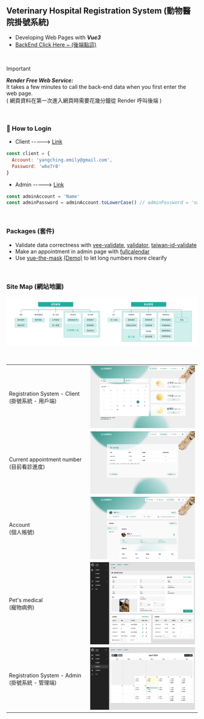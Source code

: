 ## Veterinary Hospital Registration System (動物醫院掛號系統)
- Developing Web Pages with ***Vue3***
- [BackEnd Click Here ~ (後端點這)](https://github.com/sleepyhazzzel/vet-back)

<br>

> [!IMPORTANT]
> ***Render Free Web Service:*** <br>
> It takes a few minutes to call the back-end data when you first enter the web page.<br>
> ( 網頁資料在第一次進入網頁時需要花幾分鐘從 Render 呼叫後端 )

<br>

### 🤔 How to Login
- Client -----> [Link](https://sleepyhazzzel.github.io/vet-front/#/setup)
``` javascript
const client = {
  Account: 'yangching.emily@gmail.com',
  Password: 'w6e7r8'
}
```
- Admin -----> [Link](https://sleepyhazzzel.github.io/vet-front/#/admin)
```javascript
const adminAccount = 'Name'
const adminPassword = adminAccount.toLowerCase() // adminPassword = 'name'
```

<br>

### Packages (套件)
- Validate data correctness with [vee-validate](https://github.com/logaretm/vee-validate), [validator](https://github.com/validatorjs/validator.js), [taiwan-id-validate](https://github.com/enylin/taiwan-id-validator)
- Make an appointment in admin page with [fullcalendar](https://github.com/fullcalendar/fullcalendar)
- Use [vue-the-mask](https://github.com/vuejs-tips/vue-the-mask) [(Demo)](https://vuejs-tips.github.io/vue-the-mask/) to let long numbers more clearify

<br>

### Site Map (網站地圖)
![](https://github.com/sleepyhazzzel/vet-front/blob/main/src/assets/Sitemap.png)

<br>

<table>
  <tr>
    <td width="200px">Registration System - Client <br>(掛號系統 - 用戶端)</td>
    <td><img src="https://github.com/sleepyhazzzel/vet-front/blob/main/src/assets/registration-client.png"></td>
  </tr>
  <tr>
    <td>Current appointment number <br>(目前看診進度)</td>
    <td><img src="https://github.com/sleepyhazzzel/vet-front/blob/main/src/assets/current-status.png"></td>
  </tr>
  <tr>
    <td>Account <br>(個人帳號)</td>
    <td><img src="https://github.com/sleepyhazzzel/vet-front/blob/main/src/assets/Account.png"></td>
  </tr>
  <tr>
    <td>Pet's medical <br>(寵物病例)</td>
    <td><img src="https://github.com/sleepyhazzzel/vet-front/blob/main/src/assets/admin_medical.jpg"></td>
  </tr>
  <tr>
    <td>Registration System - Admin <br>(掛號系統 - 管理端)</td>
    <td><img src="https://github.com/sleepyhazzzel/vet-front/blob/main/src/assets/admin_reserve.jpg"></td>
  </tr>
</table>
